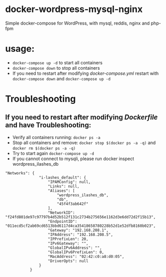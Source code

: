 # docker-wordpress-mysql-nginx
Simple docker-compose for WordPress, with mysql, reddis, nginx and php-fpm

# usage:
+ `docker-compose up -d` to start all containers
+ `docker-compose down` to stop all containers
+ If you need to restart after modifying *docker-compose.yml* restart with `docker-compose down` and `docker-compose up -d`

# Troubleshooting

## If you need to restart after modifying *Dockerfile* and have Troubleshooting:
+ Verify all containers running: `docker ps -a`
+ Stop all containers and remove: `docker stop $(docker ps -a -q)` and `docker rm $(docker ps -a -q)`
+ Try to start again `docker-compose up -d`
+ If you cannot connect to mysqli, please run docker inspect wordpress_ilashes_db

 ```
 "Networks": {
                "i-lashes_default": {
                    "IPAMConfig": null,
                    "Links": null,
                    "Aliases": [
                        "wordpress_ilashes_db",
                        "db",
                        "45f4f3ab642f"
                    ],
                    "NetworkID": "f24fd801de97c97797b4d52b512f131c2734b275656e1162d3e6dd72d2f15b13",
                    "EndpointID": "011ecd5cf2ab69cd6513bbd6117d4ca35418658780228b52d1e52dfb8160b023",
                    "Gateway": "192.168.208.1",
                    "IPAddress": "192.168.208.5",
                    "IPPrefixLen": 20,
                    "IPv6Gateway": "",
                    "GlobalIPv6Address": "",
                    "GlobalIPv6PrefixLen": 0,
                    "MacAddress": "02:42:c0:a8:d0:05",
                    "DriverOpts": null
                }
            }

 ```
